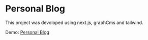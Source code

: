 # Personal Blog
This project was devoloped using next.js, graphCms and tailwind.

Demo: <a href="https://nextjs-blog-dyfun.vercel.app/">Personal Blog</a>